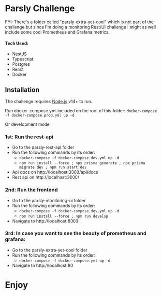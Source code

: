 # Parsly Challenge

FYI: There's a folder called "parsly-extra-yet-cool" which is not part of the challenge but since I'm doing a monitoring Rest/UI challenge I might as well include some cool Prometheus and Grafana metrics.

#### Tech Used:

- NestJS
- Typescript
- Postgres
- React
- Docker

## Installation

The challenge requires [Node.js](https://nodejs.org/) v14+ to run.

Run docker-compose.yml included on the root of this folder:
`docker-compose -f docker-compose.prod.yml up -d`

Or development mode:

### 1st: Run the rest-api

- Go to the parsly-rest-api folder
- Run the following commands by its order:
  - `docker-compose -f docker-compose.dev.yml up -d`
  - `npm run install --force ; npx prisma generate ; npx prisma migrate dev ; npm run start:dev`
- Api docs on http://localhost:3000/api/docs
- Rest api on http://localhost:3000/

### 2nd: Run the frontend

- Go to the parsly-monitoring-ui folder
- Run the following commands by its order:
  - `docker-compose -f docker-compose.dev.yml up -d`
  - `npm run install --force ; npm run develop`
- Navigate to http://localhost:8000

### 3rd: In case you want to see the beauty of prometheus and grafana:

- Go to the parsly-extra-yet-cool folder
- Run the following commands by its order:
  - `docker-compose -f docker-compose.yml up -d`
- Navigate to http://localhost:80

# Enjoy
